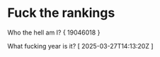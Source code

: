 # Fuck the rankings

Who the hell am I?
{ 19046018 }

What fucking year is it?
[ 2025-03-27T14:13:20Z ]
